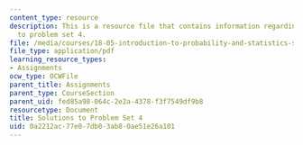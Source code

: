 ```yaml
---
content_type: resource
description: This is a resource file that contains information regarding solutions
  to problem set 4.
file: /media/courses/18-05-introduction-to-probability-and-statistics-spring-2014/0a2212ac77e07db03ab80ae51e26a101_MIT18_05S14_ps4_solutions.pdf
file_type: application/pdf
learning_resource_types:
- Assignments
ocw_type: OCWFile
parent_title: Assignments
parent_type: CourseSection
parent_uid: fed85a98-064c-2e2a-4378-f3f7549df9b8
resourcetype: Document
title: Solutions to Problem Set 4
uid: 0a2212ac-77e0-7db0-3ab8-0ae51e26a101
---
```

